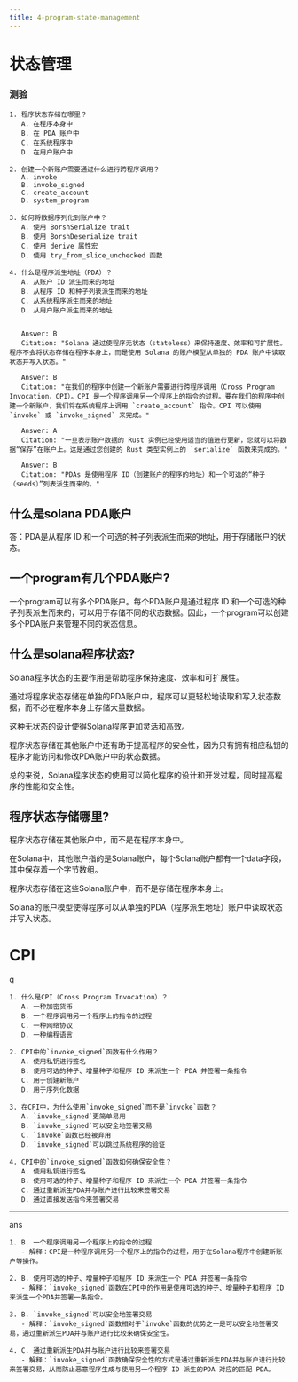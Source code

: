 ```yaml
---
title: 4-program-state-management
---
```

# 状态管理

### 测验

```
1. 程序状态存储在哪里？
   A. 在程序本身中
   B. 在 PDA 账户中
   C. 在系统程序中
   D. 在用户账户中

2. 创建一个新账户需要通过什么进行跨程序调用？
   A. invoke
   B. invoke_signed
   C. create_account
   D. system_program

3. 如何将数据序列化到账户中？
   A. 使用 BorshSerialize trait
   B. 使用 BorshDeserialize trait
   C. 使用 derive 属性宏
   D. 使用 try_from_slice_unchecked 函数
   
4. 什么是程序派生地址（PDA）？
   A. 从账户 ID 派生而来的地址
   B. 从程序 ID 和种子列表派生而来的地址
   C. 从系统程序派生而来的地址
   D. 从用户账户派生而来的地址
   
```

```
   Answer: B
   Citation: "Solana 通过使程序无状态（stateless）来保持速度、效率和可扩展性。程序不会将状态存储在程序本身上，而是使用 Solana 的账户模型从单独的 PDA 账户中读取状态并写入状态。"

   Answer: B
   Citation: "在我们的程序中创建一个新账户需要进行跨程序调用（Cross Program Invocation，CPI）。CPI 是一个程序调用另一个程序上的指令的过程。要在我们的程序中创建一个新账户，我们将在系统程序上调用 `create_account` 指令。CPI 可以使用 `invoke` 或 `invoke_signed` 来完成。"

   Answer: A
   Citation: "一旦表示账户数据的 Rust 实例已经使用适当的值进行更新，您就可以将数据“保存”在账户上。这是通过您创建的 Rust 类型实例上的 `serialize` 函数来完成的。"

   Answer: B
   Citation: "PDAs 是使用程序 ID（创建账户的程序的地址）和一个可选的“种子（seeds）”列表派生而来的。"
```


## 什么是solana PDA账户

答：PDA是从程序 ID 和一个可选的种子列表派生而来的地址，用于存储账户的状态。

## 一个program有几个PDA账户?

一个program可以有多个PDA账户。每个PDA账户是通过程序 ID 和一个可选的种子列表派生而来的，可以用于存储不同的状态数据。因此，一个program可以创建多个PDA账户来管理不同的状态信息。

## 什么是solana程序状态?

Solana程序状态的主要作用是帮助程序保持速度、效率和可扩展性。

通过将程序状态存储在单独的PDA账户中，程序可以更轻松地读取和写入状态数据，而不必在程序本身上存储大量数据。

这种无状态的设计使得Solana程序更加灵活和高效。

程序状态存储在其他账户中还有助于提高程序的安全性，因为只有拥有相应私钥的程序才能访问和修改PDA账户中的状态数据。

总的来说，Solana程序状态的使用可以简化程序的设计和开发过程，同时提高程序的性能和安全性。

## 程序状态存储哪里?

程序状态存储在其他账户中，而不是在程序本身中。

在Solana中，其他账户指的是Solana账户，每个Solana账户都有一个data字段，其中保存着一个字节数组。

程序状态存储在这些Solana账户中，而不是存储在程序本身上。 

Solana的账户模型使得程序可以从单独的PDA（程序派生地址）账户中读取状态并写入状态。


# CPI

q

```
1. 什么是CPI（Cross Program Invocation）？
   A. 一种加密货币
   B. 一个程序调用另一个程序上的指令的过程
   C. 一种网络协议
   D. 一种编程语言

2. CPI中的`invoke_signed`函数有什么作用？
   A. 使用私钥进行签名
   B. 使用可选的种子、增量种子和程序 ID 来派生一个 PDA 并签署一条指令
   C. 用于创建新账户
   D. 用于序列化数据

3. 在CPI中，为什么使用`invoke_signed`而不是`invoke`函数？
   A. `invoke_signed`更简单易用
   B. `invoke_signed`可以安全地签署交易
   C. `invoke`函数已经被弃用
   D. `invoke_signed`可以跳过系统程序的验证

4. CPI中的`invoke_signed`函数如何确保安全性？
   A. 使用私钥进行签名
   B. 使用可选的种子、增量种子和程序 ID 来派生一个 PDA 并签署一条指令
   C. 通过重新派生PDA并与账户进行比较来签署交易
   D. 通过直接发送指令来签署交易
```

---

ans

```
1. B. 一个程序调用另一个程序上的指令的过程
   - 解释：CPI是一种程序调用另一个程序上的指令的过程，用于在Solana程序中创建新账户等操作。

2. B. 使用可选的种子、增量种子和程序 ID 来派生一个 PDA 并签署一条指令
   - 解释：`invoke_signed`函数在CPI中的作用是使用可选的种子、增量种子和程序 ID 来派生一个PDA并签署一条指令。

3. B. `invoke_signed`可以安全地签署交易
   - 解释：`invoke_signed`函数相对于`invoke`函数的优势之一是可以安全地签署交易，通过重新派生PDA并与账户进行比较来确保安全性。

4. C. 通过重新派生PDA并与账户进行比较来签署交易
   - 解释：`invoke_signed`函数确保安全性的方式是通过重新派生PDA并与账户进行比较来签署交易，从而防止恶意程序生成与使用另一个程序 ID 派生的PDA 对应的匹配 PDA。

```